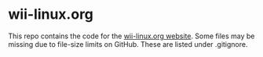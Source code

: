 # wii-linux.org

This repo contains the code for the [wii-linux.org website](https://wii-linux.org).
Some files may be missing due to file-size limits on GitHub.  These are listed under .gitignore.
